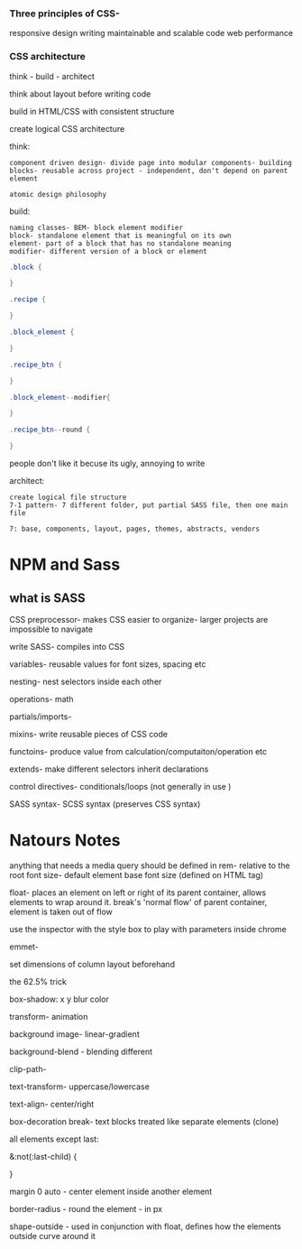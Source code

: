 
### Three principles of CSS-

responsive design
writing maintainable and scalable code
web performance


### CSS architecture

think - build - architect

think about layout before writing code

build in HTML/CSS with consistent structure

create logical CSS architecture

think:

	component driven design- divide page into modular components- building blocks- reusable across project - independent, don't depend on parent element

	atomic design philosophy

build:
	
	naming classes- BEM- block element modifier
	block- standalone element that is meaningful on its own
	element- part of a block that has no standalone meaning
	modifier- different version of a block or element

```CS
.block {

}

.recipe {

}

.block_element {

}

.recipe_btn {

}

.block_element--modifier{

}

.recipe_btn--round {

}
```

people don't like it becuse its ugly, annoying to write

architect:

	create logical file structure
	7-1 pattern- 7 different folder, put partial SASS file, then one main file

	7: base, components, layout, pages, themes, abstracts, vendors

# NPM and Sass

## what is SASS

CSS preprocessor- makes CSS easier to organize- larger projects are impossible to navigate

write SASS- compiles into CSS

variables- reusable values for font sizes, spacing etc

nesting- nest selectors inside each other

operations- math

partials/imports- 

mixins- write reusable pieces of CSS code

functoins- produce value from calculation/computaiton/operation etc

extends- make different selectors inherit declarations

control directives- conditionals/loops (not generally in use )

SASS syntax- SCSS syntax (preserves CSS syntax)

# Natours Notes

anything that needs a media query should be defined in rem- relative to the root font size- default element base font size (defined on HTML tag) 

float- places an element on left or right of its parent container, allows elements to wrap around it. break's 'normal flow' of parent container, element is taken out of flow

use the inspector with the style box to play with parameters inside chrome

emmet- 

set dimensions of column layout beforehand

the 62.5% trick

box-shadow: x y blur color

transform- animation



background image- linear-gradient

background-blend - blending different 

clip-path- 

text-transform- uppercase/lowercase

text-align- center/right

box-decoration break- text blocks treated like separate elements (clone)

all elements except last: 

&:not(:last-child) {
	
}

margin 0 auto - center element inside another element

border-radius - round the element - in px

shape-outside - used in conjunction with float, defines how the elements outside curve around it







